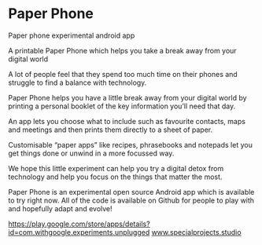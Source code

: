 # Paper Phone
Paper phone experimental android app


A printable Paper Phone which helps you take a break away from your digital world


A lot of people feel that they spend too much time on their phones and struggle to find a balance with technology.

Paper Phone helps you have a little break away from your digital world by printing a personal booklet of the key information you’ll need that day. 

An app lets you choose what to include such as favourite contacts, maps and meetings and then prints them directly to a sheet of paper. 

Customisable “paper apps” like recipes, phrasebooks and notepads let you get things done or unwind in a more focussed way. 

We hope this little experiment can help you try a digital detox from technology and help you focus on the things that matter the most.

Paper Phone is an experimental open source Android app which is available to try right now. All of the code is available on Github for people to play with and hopefully adapt and evolve! 


https://play.google.com/store/apps/details?id=com.withgoogle.experiments.unplugged
www.specialprojects.studio
